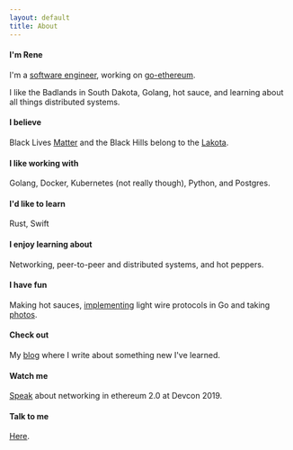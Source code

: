 ```yaml
---
layout: default
title: About
---
```


#### I'm Rene

I'm a [software engineer](https://github.com/renaynay), working on [go-ethereum](https://github.com/ethereum/go-ethereum).

I like the Badlands in South Dakota, Golang, hot sauce, and learning about all things distributed systems.

#### I believe
Black Lives [Matter](https://org2.salsalabs.com/o/6857/p/salsa/donation/common/public/?donate_page_KEY=15780&_ga=2.145232500.1514722357.1592322097-475186111.1592322097) and the Black Hills belong to the [Lakota](https://bhlegalfund.org/#about).

#### I like working with
Golang, Docker, Kubernetes (not really though), Python, and Postgres.

#### I'd like to learn
Rust, Swift

#### I enjoy learning about
Networking, peer-to-peer and distributed systems, and hot peppers.

#### I have fun
Making hot sauces, [implementing](https://github.com/renaynay/go-hobbits) light wire protocols in Go and taking [photos](https://www.instagram.com/photoreenalistic/).

#### Check out
My [blog](https://blog.rene.sh) where I write about something new I've learned.

#### Watch me
[Speak](https://www.youtube.com/watch?v=ebh3Y1vHQBo) about networking in ethereum 2.0 at Devcon 2019.

#### Talk to me
[Here](mailto:renelubov.dev@gmail.com).

